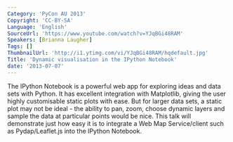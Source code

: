 ```yaml
---
Category: 'PyCon AU 2013'
Copyright: 'CC-BY-SA'
Language: 'English'
SourceUrl: 'https://www.youtube.com/watch?v=YJqBGi48RAM'
Speakers: [Brianna Laugher]
Tags: []
ThumbnailUrl: 'http://i1.ytimg.com/vi/YJqBGi48RAM/hqdefault.jpg'
Title: 'Dynamic visualisation in the IPython Notebook'
date: '2013-07-07'
---
```

The IPython Notebook is a powerful web app for exploring ideas and data sets with Python. It has excellent integration with Matplotlib, giving the user highly customisable static plots with ease. But for larger data sets, a static plot may not be ideal - the ability to pan, zoom, choose dynamic layers and sample the data at particular points would be nice. This talk will demonstrate just how easy it is to integrate a Web Map Service/client such as Pydap/Leaflet.js into the IPython Notebook.